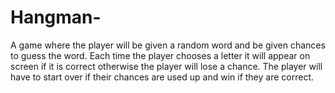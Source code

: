 # Hangman-
A game where the player will be given a random word and be given chances to guess the word. Each time the player chooses a letter it will appear on screen if it is correct otherwise the player will lose a chance. The player will have to start over if their chances are used up and win if they are correct.

